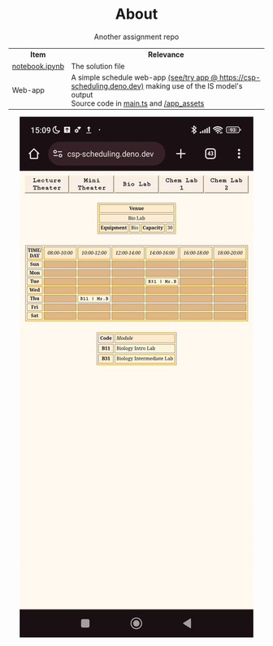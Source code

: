 <h1 align=center>About</h1><p align=center>Another assignment repo</p>

<table align=center>
  <tr><th>Item</th><th>Relevance</th></tr>
  <tr><td><a href=notebook.ipynb>notebook.ipynb</a></td><td>The solution file</td></tr>
  <tr><td>Web-app</td><td>A simple schedule web-app <a href=https://csp-scheduling.deno.dev>(see/try app @ https://csp-scheduling.deno.dev)</a> making use of the IS model's output<br />Source code in <a href=main.ts>main.ts</a> and <a href=/app_assets>/app_assets</a></tr>
</table>

<p align=center>
  <img src=repo_assets/mobileView.gif>
</p>
